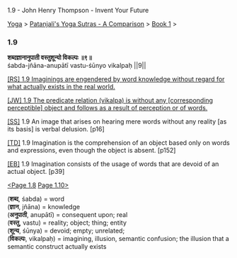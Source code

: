 1.9 - John Henry Thompson - Invent Your Future   
    

[Yoga](../../../yoga.md)‎ > ‎[Patanjali's Yoga Sutras - A Comparison](../../patanjani.md)‎ > ‎[Book 1](../book-1.md)‎ > ‎

### 1.9

**शब्दज्ञानानुपाती वस्तुशून्यो विकल्पः ॥९॥**  
śabda-jñāna-anupātī vastu-śūnyo vikalpaḥ ||9||  
  
  
[\[RS\] 1.9 Imaginings are engendered by word knowledge without regard for what actually exists in the real world.](http://www.ashtangayoga.info/philosophy/yoga-sutra-patanjali/chapter-1/item/shabda-jnana-anupati-vastu-shunyo-vikalpah/)  
  
[\[JW\] 1.9 The predicate relation (vikalpa) is without any \[corresponding perceptible\] object and follows as a result of perception or of words.](http://books.google.com/books?id=YzFImjtOxUwC&pg=PA26&ci=177%2C594%2C715%2C89&source=bookclip)  
  
[\[SS\]](http://www.amazon.com/Yoga-Sutras-Patanjali-Commentary-Satchidananda/dp/0932040381) 1.9 An image that arises on hearing mere words without any reality \[as its basis\] is verbal delusion. \[p16\]  
  
[\[TD\]](http://www.amazon.com/Heart-Yoga-Developing-Personal-Practice/dp/089281764X/ref=sr_1_5?ie=UTF8&qid=1326228195&sr=8-5) 1.9 Imagination is the comprehension of an object based only on words and expressions, even though the object is absent. \[p152\]  
  
[\[EB\]](http://www.amazon.com/Yoga-Sutras-Patanjali-Translation-Commentary/dp/0865477361/ref=sr_1_1?ie=UTF8&s=books&qid=1250508322&sr=1-1) 1.9 Imagination consists of the usage of words that are devoid of an actual object. \[p39\]  
  
[<Page 1.8](18.md) [Page 1.10>](110-1.md)  

(**शब्द**, śabda) = word  
(**ज्ञान**, jñāna) = knowledge  
(**अनुपाती**, anupātī) = consequent upon; real  
(**वस्तु**, vastu) = reality; object; thing; entity  
(**शून्य**, śūnya) = devoid; empty; unrelated;  
(**विकल्पः**, vikalpaḥ) = imagining, illusion, semantic confusion; the illusion that a semantic construct actually exists

